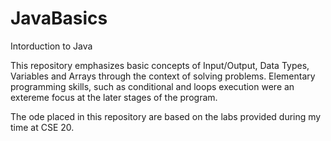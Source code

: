 # JavaBasics
Intorduction to Java

This repository emphasizes basic concepts of Input/Output, Data Types, Variables and Arrays through the context of solving problems. Elementary programming skills, such as conditional and loops execution were an extereme focus at the later stages of the program. 

The ode placed in this repository are based on the labs
provided during my time at CSE 20.
